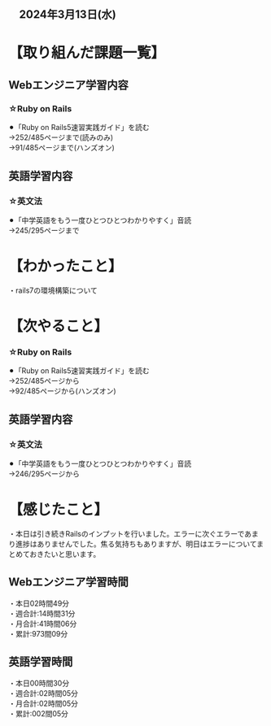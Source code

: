 ## 　2024年3月13日(水)
# 【取り組んだ課題一覧】
## Webエンジニア学習内容
### ☆Ruby on Rails
⚫︎「Ruby on Rails5速習実践ガイド」を読む<br>
→252/485ページまで(読みのみ)<br>
→91/485ページまで(ハンズオン)<br>
## 英語学習内容
### ☆英文法
⚫︎「中学英語をもう一度ひとつひとつわかりやすく」音読<br>
→245/295ページまで<br>
# 【わかったこと】
・rails7の環境構築について<br>
# 【次やること】
### ☆Ruby on Rails
⚫︎「Ruby on Rails5速習実践ガイド」を読む<br>
→252/485ページから<br>
→92/485ページから(ハンズオン)<br>
## 英語学習内容
### ☆英文法
⚫︎「中学英語をもう一度ひとつひとつわかりやすく」音読<br>
→246/295ページから<br>
# 【感じたこと】
・本日は引き続きRailsのインプットを行いました。エラーに次ぐエラーであまり進捗はありませんでした。焦る気持ちもありますが、明日はエラーについてまとめておきたいと思います。<br>
## Webエンジニア学習時間
・本日02時間49分<br>
・週合計:14時間31分<br>
・月合計:41時間06分<br>
・累計:973間09分<br>
## 英語学習時間
・本日00時間30分<br>
・週合計:02時間05分<br>
・月合計:02時間05分<br>
・累計:002間05分<br>
